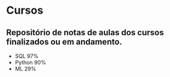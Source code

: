 # Cursos
## Repositório de notas de aulas dos cursos finalizados ou em andamento.

- SQL 97%
- Python 90%
- ML 29%
